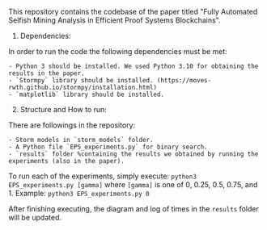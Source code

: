 This repository contains the codebase of the paper titled "Fully Automated Selfish Mining Analysis in Efficient Proof
Systems Blockchains".

1. Dependencies:

In order to run the code the following dependencies must be met:

    - Python 3 should be installed. We used Python 3.10 for obtaining the results in the paper. 
    - `Stormpy` library should be installed. (https://moves-rwth.github.io/stormpy/installation.html)
    - `matplotlib` library should be installed. 

2. Structure and How to run:

There are followings in the repository:

    - Storm models in `storm_models` folder.
    - A Python file `EPS_experiments.py` for binary search.
    - `results` folder %containing the results we obtained by running the experiments (also in the paper). 

To run each of the experiments, simply execute: 
`python3 EPS_experiments.py [gamma]` 
where `[gamma]` is one of 0, 0.25, 0.5, 0.75, and 1.
Example: `python3 EPS_experiments.py 0`

After finishing executing, the diagram and log of times in the `results` folder will be updated.

